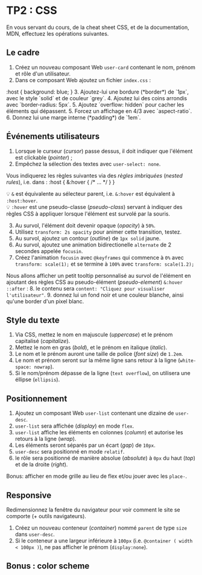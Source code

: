 <!DOCTYPE html>
<html lang="fr">
    <head>
        <meta charset="utf8"/>
        <title>TP2 (Web1)</title>
        <!--
        <meta name="theme-color" media="(prefers-color-scheme: light)" content="cyan" />
        <meta name="theme-color" media="(prefers-color-scheme: dark)" content="black" />
        -->
        <meta name="color-scheme" content="dark light">
        <meta name="viewport" content="width=device-width, initial-scale=1"/>
        <link   href="./index.css"  rel="stylesheet" blocking="render">
        <script  src="./index.js"  type="module"     blocking="render" async></script>
    </head>
    <body>
        <main>

# TP2 : CSS

En vous servant du cours, de la cheat sheet CSS, et de la documentation, MDN, effectuez les opérations suivantes.

## Le cadre

1. Créez un nouveau composant Web `user-card` contenant le nom, prénom et rôle d'un utilisateur.
2. Dans ce composant Web ajoutez un fichier `index.css` :
<css-code class="block">
:host {
    background: blue;
}
</css-code>
3. Ajoutez-lui une bordure (*border*) de `1px`, avec le style `solid` et de couleur `grey`.
4. Ajoutez lui des coins arrondis avec `border-radius: 5px`.
5. Ajoutez `overflow: hidden` pour cacher les éléments qui dépassent.
5. Forcez un affichage en 4/3 avec `aspect-ratio`.
6. Donnez lui une marge interne (*padding*) de `1em`.

## Événements utilisateurs

1. Lorsque le curseur (*cursor*) passe dessus, il doit indiquer que l'élément est clickable (*pointer*) ;
2. Empêchez la sélection des textes avec `user-select: none`.


Vous indiquerez les règles suivantes via des *règles imbriquées* (*nested rules*), i.e. dans :
<css-code class="block">
:host {
    &:hover {
        /* ... */
    }
}
</css-code>

💡 `&` est équivalente au sélecteur parent, i.e. `&:hover` est équivalent à `:host:hover`.<br/>
💡 `:hover` est une pseudo-classe (*pseudo-class*) servant à indiquer des règles CSS à appliquer lorsque l'élément est survolé par la souris.

3. Au survol, l'élément doit devenir opaque (*opacity*) à `50%`.
4. Utilisez `transform: 2s opacity` pour animer cette transition, testez.
5. Au survol, ajoutez un contour (*outline*) de `1px solid` jaune. 
6. Au survol, ajoutez une animation bidirectionelle `alternate` de 2 secondes appelée `focusin`.
7. Créez l'animation `focusin` avec `@keyframes` qui commence à `0%` avec `transform: scale(1);` et se termine à `100%` avec `transform: scale(1.2);`

Nous allons afficher un petit tooltip personnalisé au survol de l'élément en ajoutant des règles CSS au pseudo-élément (*pseudo-element*) `&:hover ::after` :
8. le contenu sera `content: "Cliquez pour visualiser l'utilisateur"`.
9. donnez lui un fond noir et une couleur blanche, ainsi qu'une border d'un pixel blanc.

## Style du texte

1. Via CSS, mettez le nom en majuscule (*uppercase*) et le prénom capitalisé (*capitalize*).
2. Mettez le nom en gras (*bold*), et le prénom en italique (*italic*).
3. Le nom et le prénom auront une taille de police (*font size*) de `1.2em`.
4. Le nom et prénom seront sur la même ligne sans retour à la ligne (`white-space: nowrap`).
5. Si le nom/prénom dépasse de la ligne (`text overflow`), on utilisera une éllipse (`ellipsis`).

## Positionnement

1. Ajoutez un composant Web `user-list` contenant une dizaine de `user-desc`.
2. `user-list` sera affichée (*display*) en mode `flex`.
3. `user-list` affiche les éléments en colonnes (*column*) et autorise les retours à la ligne (*wrap*).
4. Les éléments seront séparés par un écart (*gap*) de `10px`.
5. `user-desc` sera positionné en mode `relatif`.
6. le rôle sera positionné de manière absolue (*absolute*) à `0px` du haut (*top*) et de la droite (*right*).

Bonus: afficher en mode grille au lieu de flex et/ou jouer avec les `place-`.

## Responsive

Redimensionnez la fenêtre du navigateur pour voir comment le site se comporte (+ outils navigateurs).

1. Créez un nouveau conteneur (*container*) nommé `parent` de type `size` dans `user-desc`.
2. Si le conteneur a une largeur inférieure à `100px` (i.e. `@container ( width < 100px )`), ne pas afficher le prénom (`display:none`).
                
## Bonus : color scheme

</main>
    </body>
</html>